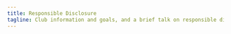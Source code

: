 ```yaml
---
title: Responsible Disclosure
tagline: Club information and goals, and a brief talk on responsible disclosure by Caleb. Discussion question: "What is security, and why do we care?" (Slides available upon request)
---
```

